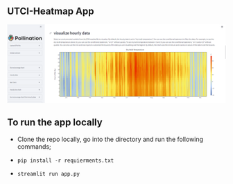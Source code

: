 ## UTCI-Heatmap App

![App](/images/app.png)

## To run the app locally

- Clone the repo locally, go into the directory and run the following commands;

- `pip install -r requierments.txt`

- `streamlit run app.py`
